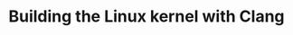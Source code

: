 ---
categories:
- bkk19
description: '> Linaro has been building on KernelCI to handle continuous integration
  of the Linux kernel with multiple different compilers and compiler versions. This
  is used for catching regressions upstream in the Linux kernel and LLVM code bases.
  This helps ensure that Android and ChromeOS can reliably ship LTS branches of the
  kernel built with Clang. Come learn more about building Linux kernels with Clang,
  and how Linaro is helping enable this work via KernelCI.'
future_image:
  featured: 'true'
  path: /assets/images/featured-images/bkk19/BKK19-108.png
session_attendee_num: '4'
session_id: BKK19-108
session_room: Session Room 1 (Lotus 1-2)
session_slot:
  end_time: '2019-04-01 15:25:00'
  start_time: '2019-04-01 15:00:00'
session_speakers:
- speaker_bio: '> Nick Desaulniers is a software engineer at Google working on compiling
    the Linux Kernel with Clang (and LLVM).<br><br>Nick has previously worked on TensorFlow’s
    Accelerated Linear Algebra (XLA) JIT compiler for Tensor Processing Units (TPUs),
    and the Linux kernel for the Nexus and Pixel phones while at Google.<br><br>Nick
    also hacked on open source projects like Firefox, Firefox OS, Emscripten, and
    Rust at Mozilla.<br><br>Contributing to Open Source software and an accessible
    Internet for all are some of the things that Nick is most passionate about.'
  speaker_company: ''
  speaker_image: /assets/images/speakers/bkk19/nick-desaulniers.jpg
  speaker_location: ''
  speaker_name: Nick Desaulniers
  speaker_position: Google Software Engineer
  speaker_username: ndesaulniers
- speaker_bio: '> '
  speaker_company: ''
  speaker_image: /assets/images/speakers/placeholder.png
  speaker_location: ''
  speaker_name: Tri Vo
  speaker_position: ''
  speaker_username: trong
session_track: Linux Kernel
tag: session
tags:
- Android
- Open Source Development
- Linux Kernel
- Validation and CI
title: Building the Linux kernel with Clang
---